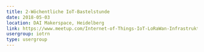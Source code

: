```yaml
---
title: 2-Wöchentliche IoT-Bastelstunde
date: 2018-05-03
location: DAI Makerspace, Heidelberg
link: https://www.meetup.com/Internet-of-Things-IoT-LoRaWan-Infrastruktur-4-RheinNeckar/events/250219756/
usergroup: iotrn
type: usergroup
---
```

